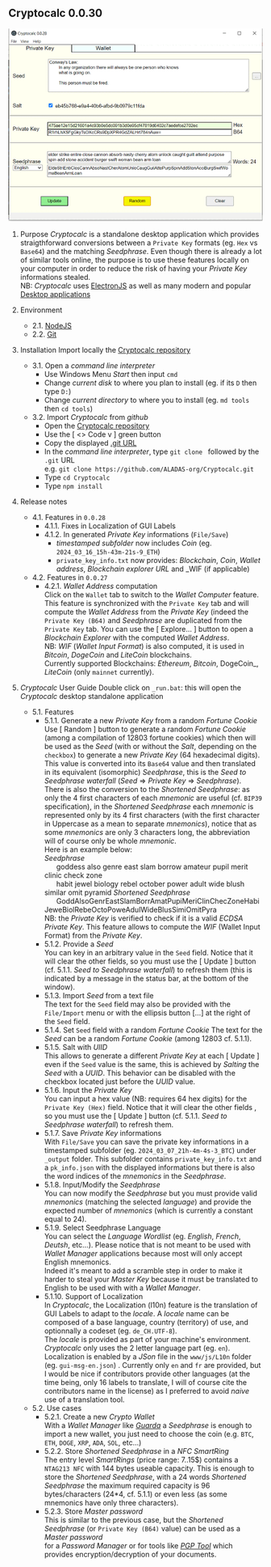 ## Cryptocalc 0.0.30
![](https://github.com/ALADAS-org/Cryptocalc/blob/master/_doc/Screenshots/0_0_28_PK_Wallet_Animation.gif)
1. Purpose
   _Cryptocalc_ is a standalone desktop application which provides straigthforward
   conversions between a `Private Key` formats (eg. `Hex` vs `Base64`) and the matching _Seedphrase_. 
   Even though there is already a lot of similar tools online, the purpose is to use these features
   locally on your computer in order to reduce the risk of having your _Private Key_ informations stealed.     
   NB: _Cryptocalc_ uses [ElectronJS](https://www.electronjs.org/) as well as many modern and popular
       [Desktop applications](https://en.wikipedia.org/wiki/List_of_software_using_Electron)
   
2. Environment
    + 2.1. [NodeJS](https://nodejs.org/en/)
	+ 2.2. [Git](https://git-scm.com/)
	
3. Installation
   Import locally the [Cryptocalc repository](https://github.com/ALADAS-org/Cryptocalc)
    + 3.1. Open a _command line interpreter_
	    * Use Windows Menu _Start_ then input `cmd`
	    * Change _current disk_ to where you plan to install (eg. if its `D` then type `D:`)
	    * Change _current directory_ to where you to install (eg. `md tools` then `cd tools`)
	+ 3.2. Import _Cryptocalc_ from _github_
	    * Open the [Cryptocalc repository](https://github.com/ALADAS-org/Cryptocalc) 
	    * Use the [ <> Code v ] green button
	    * Copy the displayed [.git URL](https://github.com/ALADAS-org/Cryptocalc.git)
	    * In the _command line interpreter_, type `git clone ` followed by the `.git` URL\
	      e.g. `git clone https://github.com/ALADAS-org/Cryptocalc.git`
        * Type `cd Cryptocalc`	
        * Type `npm install`	

4. Release notes
   + 4.1. Features in `0.0.28`
		* 4.1.1. Fixes in Localization of GUI Labels  
		* 4.1.2. In generated _Private Key_ informations (`File/Save`)  
            - _timestamped subfolder_ now includes _Coin_ (eg. `2024_03_16_15h-43m-21s-9_ETH`)
            - `private_key_info.txt` now provides: _Blockchain_, _Coin_, _Wallet address_, _Blockchain explorer URL_ and _WIF (if applicable)     		
   + 4.2. Features in `0.0.27`
		* 4.2.1. _Wallet Address_ computation  
		Click on the `Wallet` tab to switch to the _Wallet Computer_ feature. This feature is synchronized with the `Private Key` tab and will compute
        the _Wallet Address_ from the _Private Key_ (indeed the `Private Key (B64)` and _Seedphrase_ are duplicated from the `Private Key` tab.
		You can use the [ Explore... ] button to open a _Blockchain Explorer_ with the computed _Wallet Address_.  
        NB: _WIF_ (_Wallet Input Format_) is also computed, it is used in _Bitcoin_, _DogeCoin_ and _LiteCoin_ blockchains.  
        Currently supported Blockchains: _Ethereum_, _Bitcoin_, DogeCoin_, _LiteCoin_ (only `mainnet` currently).					
		
5. _Cryptocalc_ User Guide
    Double click on `_run.bat`: this will open the _Cryptocalc_ desktop standalone application
    + 5.1. Features  
		* 5.1.1. Generate a new _Private Key_ from a random _Fortune Cookie_  
		Use [ Random ] button to generate a random _Fortune Cookie_ (among a compilation of 12803 fortune cookies) which then will be used as the 
		_Seed_ (with or without the _Salt_, depending on the `checkbox`) to generate a new _Private Key_ (64 hexadecimal digits).
		This value is converted into its `Base64` value and then translated in its equivalent (isomorphic) _Seedphrase_, 
        this is the _Seed to Seedphrase waterfall_ (_Seed_  => _Private Key_ => _Seedphrase_).
  		There is also the conversion to the _Shortened Seedphrase_: as only the 4 first characters of each _mnemonic_ are useful 
		(cf. `BIP39` specification), in the _Shortened Seedphrase_ each _mnemonic_ is represented only by its 4 first characters
		(with the first character in Uppercase as a mean to separate _mnemonics_), notice that as some _mnemonics_ are only 3 characters long,
		the abbreviation will of course only be whole _mnemonic_.  
		Here is an example below:  
        _Seedphrase_  
		&nbsp;&nbsp;&nbsp;&nbsp;&nbsp;&nbsp;goddess also genre east slam borrow amateur pupil merit clinic check zone \
		&nbsp;&nbsp;&nbsp;&nbsp;&nbsp;&nbsp;habit jewel biology rebel october power adult wide blush similar omit pyramid
        _Shortened Seedphrase_  
		&nbsp;&nbsp;&nbsp;&nbsp;&nbsp;&nbsp;GoddAlsoGenrEastSlamBorrAmatPupiMeriClinChecZoneHabiJeweBiolRebeOctoPoweAdulWideBlusSimiOmitPyra  
        NB: the _Private Key_ is verified to check if it is a valid _ECDSA Private Key_. This feature allows to compute 
		the _WIF_ (Wallet Input Format) from the _Private Key_.  		
        * 5.1.2. Provide a _Seed_  
		You can key in an arbitrary value in the `Seed` field. Notice that it will clear the other fields, so you must use 
		the [ Update ] button (cf. 5.1.1. _Seed to Seedphrase waterfall_) to refresh them (this is indicated by 
		a message in the status bar, at the bottom of the window).		
		* 5.1.3. Import _Seed_ from a text file  
		The text for the `Seed` field may also be provided with the `File/Import` menu or with the ellipsis button [...] at the right of the `Seed` field. 
		* 5.1.4. Set `Seed` field with a random _Fortune Cookie_
		The text for the _Seed_ can be a random _Fortune Cookie_ (among 12803 cf. 5.1.1). 
		* 5.1.5. Salt with _UIID_  
		This allows to generate a different _Private Key_ at each [ Update ] even if the `Seed` value is the same, this is achieved by _Salting_
		the _Seed_ with a _UUID_. This behavior can be disabled with the checkbox located just before the _UUID_ value.
		* 5.1.6. Input the _Private Key_    
		You can input a hex value (NB: requires 64 hex digits) for the `Private Key (Hex)` field. Notice that it will clear the other fields
		, so you must use the [ Update ] button (cf. 5.1.1. _Seed to Seedphrase waterfall_) to refresh them.		  		
		* 5.1.7. Save _Private Key_ informations    
		With `File/Save` you can save the private key informations in a timestamped subfolder (eg. `2024_03_07_21h-4m-4s-3_BTC`)
		under `_output` folder. This subfolder contains `private_key_info.txt` and a `pk_info.json` with the displayed informations 
		but there is also the word indices of the _mnemonics_ in the _Seedphrase_. 
		* 5.1.8. Input/Modify the _Seedphrase_    
		You can now modify the _Seedphrase_ but you must provide valid _mnemonics_ (matching the selected _language_) and 
		provide the expected number of _mnemonics_ (which is currently a constant equal to 24). 
		* 5.1.9. Select Seedphrase Language    
		You can select the _Language Wordlist_ (eg. _English_, _French_, _Deutsh_, etc...). Please notice
        that is not meant to be used with _Wallet Manager_ applications because most will only accept English mnemonics.  
        Indeed it's meant to add a scramble step in order to make it harder to steal your _Master Key_ because
        it must be translated to English to be used with with a _Wallet Manager_.
        * 5.1.10. Support of Localization    
        In _Cryptocalc_, the Localization (l10n) feature is the translation of GUI Labels to adapt to the _locale_.
        A _locale_ name can be composed of a base language, country (territory) of use, and optionnally a codeset (eg. `de_CH.UTF-8`).		
		The _locale_ is provided as part of your machine's environment. _Cryptocalc_ only uses the 2 letter language part (eg. `en`). 
		Localization is enabled by a _JSon_ file in the `www/js/L10n` folder (eg. `gui-msg-en.json`) . 
		Currently only `en` and `fr` are provided, but I would be nice if contributors provide other languages 
		(at the time being, only 16 labels to translate, I will of course cite the contributors name in the license) 
		as I preferred to avoid _naive_ use of a translation tool.  		
   + 5.2. Use cases
       * 5.2.1. Create a new _Crypto Wallet_  
	   With a _Wallet Manager_ like [_Guarda_](https://https://guarda.com/) a _Seedphrase_
       is enough to import a new wallet, you just need to choose the coin (e.g. `BTC`, `ETH`, `DOGE`, `XRP`, `ADA`, `SOL`, etc...)   
       * 5.2.2. Store _Shortened Seedphrase_ in a _NFC SmartRing_  
       The entry level _SmartRings_ (price range: 7..15$) contains a `NTAG213 NFC` with 144 bytes useable capacity.
	   This is enough to store the _Shortened Seedphrase_, with a 24 words _Shortened Seedphrase_ 
	   the maximum required capacity is 96 bytes/characters (24*4, cf. 5.1.1) or even less (as some mnemonics have only three characters).   
       * 5.2.3. Store _Master password_  
       This is similar to the previous case, but the _Shortened Seedphrase_ (or `Private Key (B64)` value) can be used as a _Master password_  
       for a _Password Manager_ or for tools like [_PGP Tool_](https://pgptool.github.io) which provides encryption/decryption
	   of your documents.